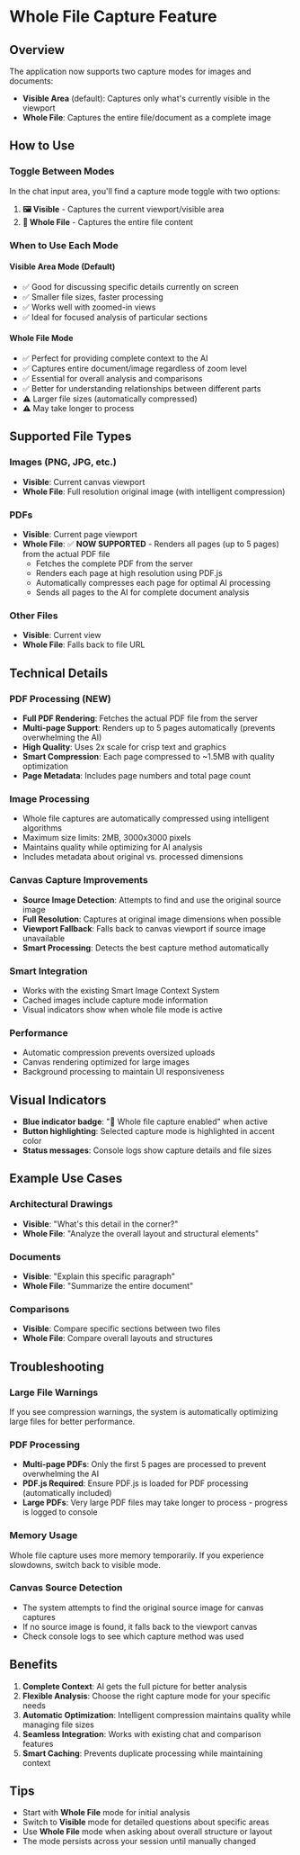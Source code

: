 # Whole File Capture Feature

## Overview

The application now supports two capture modes for images and documents:
- **Visible Area** (default): Captures only what's currently visible in the viewport
- **Whole File**: Captures the entire file/document as a complete image

## How to Use

### Toggle Between Modes

In the chat input area, you'll find a capture mode toggle with two options:

1. **🖼️ Visible** - Captures the current viewport/visible area
2. **📄 Whole File** - Captures the entire file content

### When to Use Each Mode

#### Visible Area Mode (Default)
- ✅ Good for discussing specific details currently on screen
- ✅ Smaller file sizes, faster processing
- ✅ Works well with zoomed-in views
- ✅ Ideal for focused analysis of particular sections

#### Whole File Mode
- ✅ Perfect for providing complete context to the AI
- ✅ Captures entire document/image regardless of zoom level
- ✅ Essential for overall analysis and comparisons
- ✅ Better for understanding relationships between different parts
- ⚠️ Larger file sizes (automatically compressed)
- ⚠️ May take longer to process

## Supported File Types

### Images (PNG, JPG, etc.)
- **Visible**: Current canvas viewport
- **Whole File**: Full resolution original image (with intelligent compression)

### PDFs
- **Visible**: Current page viewport  
- **Whole File**: ✅ **NOW SUPPORTED** - Renders all pages (up to 5 pages) from the actual PDF file
  - Fetches the complete PDF from the server
  - Renders each page at high resolution using PDF.js
  - Automatically compresses each page for optimal AI processing
  - Sends all pages to the AI for complete document analysis

### Other Files
- **Visible**: Current view
- **Whole File**: Falls back to file URL

## Technical Details

### PDF Processing (NEW)
- **Full PDF Rendering**: Fetches the actual PDF file from the server
- **Multi-page Support**: Renders up to 5 pages automatically (prevents overwhelming the AI)
- **High Quality**: Uses 2x scale for crisp text and graphics
- **Smart Compression**: Each page compressed to ~1.5MB with quality optimization
- **Page Metadata**: Includes page numbers and total page count

### Image Processing
- Whole file captures are automatically compressed using intelligent algorithms
- Maximum size limits: 2MB, 3000x3000 pixels
- Maintains quality while optimizing for AI analysis
- Includes metadata about original vs. processed dimensions

### Canvas Capture Improvements
- **Source Image Detection**: Attempts to find and use the original source image
- **Full Resolution**: Captures at original image dimensions when possible
- **Viewport Fallback**: Falls back to canvas viewport if source image unavailable
- **Smart Processing**: Detects the best capture method automatically

### Smart Integration
- Works with the existing Smart Image Context System
- Cached images include capture mode information
- Visual indicators show when whole file mode is active

### Performance
- Automatic compression prevents oversized uploads
- Canvas rendering optimized for large images
- Background processing to maintain UI responsiveness

## Visual Indicators

- **Blue indicator badge**: "📄 Whole file capture enabled" when active
- **Button highlighting**: Selected capture mode is highlighted in accent color
- **Status messages**: Console logs show capture details and file sizes

## Example Use Cases

### Architectural Drawings
- **Visible**: "What's this detail in the corner?"
- **Whole File**: "Analyze the overall layout and structural elements"

### Documents
- **Visible**: "Explain this specific paragraph"
- **Whole File**: "Summarize the entire document"

### Comparisons
- **Visible**: Compare specific sections between two files
- **Whole File**: Compare overall layouts and structures

## Troubleshooting

### Large File Warnings
If you see compression warnings, the system is automatically optimizing large files for better performance.

### PDF Processing
- **Multi-page PDFs**: Only the first 5 pages are processed to prevent overwhelming the AI
- **PDF.js Required**: Ensure PDF.js is loaded for PDF processing (automatically included)
- **Large PDFs**: Very large PDF files may take longer to process - progress is logged to console

### Memory Usage
Whole file capture uses more memory temporarily. If you experience slowdowns, switch back to visible mode.

### Canvas Source Detection
- The system attempts to find the original source image for canvas captures
- If no source image is found, it falls back to the viewport canvas
- Check console logs to see which capture method was used

## Benefits

1. **Complete Context**: AI gets the full picture for better analysis
2. **Flexible Analysis**: Choose the right capture mode for your specific needs
3. **Automatic Optimization**: Intelligent compression maintains quality while managing file sizes
4. **Seamless Integration**: Works with existing chat and comparison features
5. **Smart Caching**: Prevents duplicate processing while maintaining context

## Tips

- Start with **Whole File** mode for initial analysis
- Switch to **Visible** mode for detailed questions about specific areas
- Use **Whole File** mode when asking about overall structure or layout
- The mode persists across your session until manually changed 